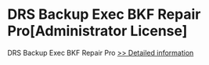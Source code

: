 # DRS Backup Exec BKF Repair Pro[Administrator License]
DRS Backup Exec BKF Repair Pro
[>> Detailed information](https://secure.shareit.com/shareit/product.html?productid=301009941&affiliateid=200057808)